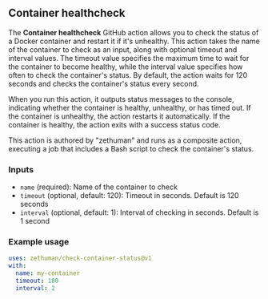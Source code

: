 ## Container healthcheck

The **Container healthcheck** GitHub action allows you to check the status of a Docker container and restart it if it's unhealthy. This action takes the name of the container to check as an input, along with optional timeout and interval values. The timeout value specifies the maximum time to wait for the container to become healthy, while the interval value specifies how often to check the container's status. By default, the action waits for 120 seconds and checks the container's status every second.

When you run this action, it outputs status messages to the console, indicating whether the container is healthy, unhealthy, or has timed out. If the container is unhealthy, the action restarts it automatically. If the container is healthy, the action exits with a success status code.

This action is authored by "zethuman" and runs as a composite action, executing a job that includes a Bash script to check the container's status.

### Inputs

* `name` (required): Name of the container to check
* `timeout` (optional, default: 120): Timeout in seconds. Default is 120 seconds
* `interval` (optional, default: 1): Interval of checking in seconds. Default is 1 second

### Example usage

```yaml
uses: zethuman/check-container-status@v1
with:
  name: my-container
  timeout: 180
  interval: 2
